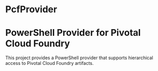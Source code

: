 # PcfProvider
PowerShell Provider for Pivotal Cloud Foundry
=============================================

This project provides a PowerShell provider that supports hierarchical access to Pivotal Cloud Foundry artifacts. 
